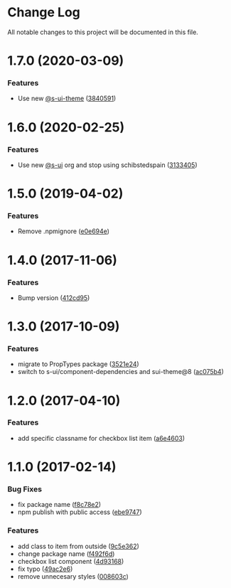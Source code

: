 # Change Log

All notable changes to this project will be documented in this file.

# 1.7.0 (2020-03-09)


### Features

* Use new [@s-ui-theme](https://github.com/s-ui-theme) ([3840591](https://github.com/SUI-Components/schibsted-spain-components/commit/3840591eb0ba7a4bf8fd5818ebb589a47b3960cc))



# 1.6.0 (2020-02-25)


### Features

* Use new [@s-ui](https://github.com/s-ui) org and stop using schibstedspain ([3133405](https://github.com/SUI-Components/schibsted-spain-components/commit/3133405c96ec99e5c39f435a81f98fe4cb6f8779))



# 1.5.0 (2019-04-02)


### Features

* Remove .npmignore ([e0e694e](https://github.com/SUI-Components/schibsted-spain-components/commit/e0e694e78d9212e1f09bef92009ad055152369fa))



# 1.4.0 (2017-11-06)


### Features

* Bump version ([412cd95](https://github.com/SUI-Components/schibsted-spain-components/commit/412cd95a65df77ae620535df50a822876c8159ac))



# 1.3.0 (2017-10-09)


### Features

* migrate to PropTypes package ([3521e24](https://github.com/SUI-Components/schibsted-spain-components/commit/3521e24a1c2522ad56d038c31826d57189010398))
* switch to s-ui/component-dependencies and sui-theme@8 ([ac075b4](https://github.com/SUI-Components/schibsted-spain-components/commit/ac075b4cbcd61a08b24c4430b85410da21d46781))



# 1.2.0 (2017-04-10)


### Features

* add specific classname for checkbox list item ([a6e4603](https://github.com/SUI-Components/schibsted-spain-components/commit/a6e46039f2c115e73dfa926ae7dd3d945a18d801))



# 1.1.0 (2017-02-14)


### Bug Fixes

* fix package name ([f8c78e2](https://github.com/SUI-Components/schibsted-spain-components/commit/f8c78e2ef7bec9cc24d44571f3da340d26c28da3))
* npm publish with public access ([ebe9747](https://github.com/SUI-Components/schibsted-spain-components/commit/ebe974799a321c314796f606fdf91ba01e29f472))


### Features

* add class to item from outside ([9c5e362](https://github.com/SUI-Components/schibsted-spain-components/commit/9c5e362ba951482c452ab1af8d4658145d348c14))
* change package name ([f492f6d](https://github.com/SUI-Components/schibsted-spain-components/commit/f492f6dce002e88cdf52bc447f31a0a5bd372c6b))
* checkbox list component ([4d93168](https://github.com/SUI-Components/schibsted-spain-components/commit/4d9316871ef384e503400cee4433eda179fd32c8))
* fix typo ([49ac2e6](https://github.com/SUI-Components/schibsted-spain-components/commit/49ac2e6509a6223662a58e418e2a112fb1fb49b2))
* remove unnecesary styles ([008603c](https://github.com/SUI-Components/schibsted-spain-components/commit/008603ce71479534ed947aa5c859b74fd625c1b9))



